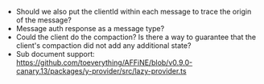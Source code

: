- Should we also put the clientId within each message to trace the origin of the message?
- Message auth response as a message type?
- Could the client do the compaction? Is there a way to guarantee that the client's compaction did not add any additional state?
- Sub document support: https://github.com/toeverything/AFFiNE/blob/v0.9.0-canary.13/packages/y-provider/src/lazy-provider.ts
